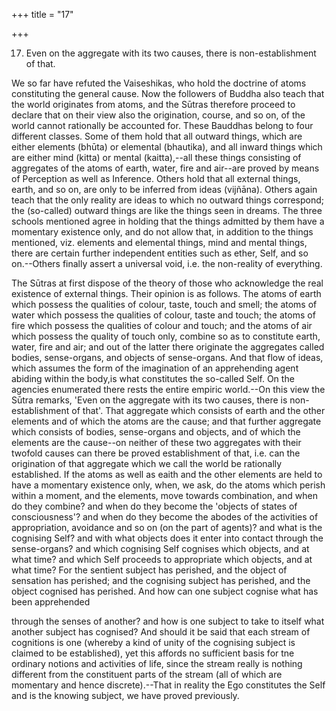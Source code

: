 +++
title = "17"

+++


17. Even on the aggregate with its two causes, there is non-establishment of that.

We so far have refuted the Vaiseshikas, who hold the doctrine of atoms constituting the general cause. Now the followers of Buddha also teach that the world originates from atoms, and the Sūtras therefore proceed to declare that on their view also the origination, course, and so on, of the world cannot rationally be accounted for. These Bauddhas belong to four different classes. Some of them hold that all outward things, which are either elements (bhūta) or elemental (bhautika), and all inward things which are either mind (kitta) or mental (kaitta),--all these things consisting of aggregates of the atoms of earth, water, fire and air--are proved by means of Perception as well as Inference. Others hold that all external things, earth, and so on, are only to be inferred from ideas (vijñāna). Others again teach that the only reality are ideas to which no outward things correspond; the (so-called) outward things are like the things seen in dreams. The three schools mentioned agree in holding that the things admitted by them have a momentary existence only, and do not allow that, in addition to the things mentioned, viz. elements and elemental things, mind and mental things, there are certain further independent entities such as ether, Self, and so on.--Others finally assert a universal void, i.e. the non-reality of everything.

The Sūtras at first dispose of the theory of those who acknowledge the real existence of external things. Their opinion is as follows. The atoms of earth which possess the qualities of colour, taste, touch and smell; the atoms of water which possess the qualities of colour, taste and touch; the atoms of fire which possess the qualities of colour and touch; and the atoms of air which possess the quality of touch only, combine so as to constitute earth, water, fire and air; and out of the latter there originate the aggregates called bodies, sense-organs, and objects of sense-organs. And that flow of ideas, which assumes the form of the imagination of an apprehending agent abiding within the body,is what constitutes the so-called Self. On the agencies enumerated there rests the entire empiric world.--On this view the Sūtra remarks, 'Even on the aggregate with its two causes, there is non-establishment of that'. That aggregate which consists of earth and the other elements and of which the atoms are the cause; and that further aggregate which consists of bodies, sense-organs and objects, and of which the elements are the cause--on neither of these two aggregates with their twofold causes can there be proved establishment of that, i.e. can the origination of that aggregate which we call the world be rationally established. If the atoms as well as eaith and the other elements are held to have a momentary existence only, when, we ask, do the atoms which perish within a moment, and the elements, move towards combination, and when do they combine? and when do they become the 'objects of states of consciousness'? and when do they become the abodes of the activities of appropriation, avoidance and so on (on the part of agents)? and what is the cognising Self? and with what objects does it enter into contact through the sense-organs? and which cognising Self cognises which objects, and at what time? and which Self proceeds to appropriate which objects, and at what time? For the sentient subject has perished, and the object of sensation has perished; and the cognising subject has perished, and the object cognised has perished. And how can one subject cognise what has been apprehended

through the senses of another? and how is one subject to take to itself what another subject has cognised? And should it be said that each stream of cognitions is one (whereby a kind of unity of the cognising subject is claimed to be established), yet this affords no sufficient basis for tne ordinary notions and activities of life, since the stream really is nothing different from the constituent parts of the stream (all of which are momentary and hence discrete).--That in reality the Ego constitutes the Self and is the knowing subject, we have proved previously.

